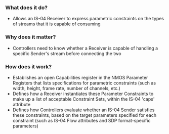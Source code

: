 ### What does it do?

- Allows an IS-04 Receiver to express parametric constraints on the types of streams that it is capable of consuming

### Why does it matter?

- Controllers need to know whether a Receiver is capable of handling a specific Sender's stream before connecting the two

### How does it work?

- Establishes an open Capabilities register in the NMOS Parameter Registers that lists specifications for parametric constraints (such as width, height, frame rate, number of channels, etc.)
- Defines how a Receiver instantiates these Parameter Constraints to make up a list of acceptable Constraint Sets, within the IS-04 'caps' attribute
- Defines how Controllers evaluate whether an IS-04 Sender satisfies these constraints, based on the target parameters specified for each constraint (such as IS-04 Flow attributes and SDP format-specific parameters)
